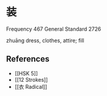 # 装
Frequency 467
General Standard 2726

zhuāng
dress, clothes, attire; fill

## References
- [[HSK 5]]
- [[12 Strokes]]
- [[衣 Radical]]